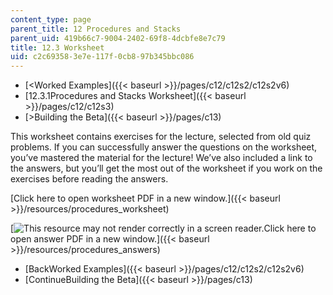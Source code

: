 ```yaml
---
content_type: page
parent_title: 12 Procedures and Stacks
parent_uid: 419b66c7-9004-2402-69f8-4dcbfe8e7c79
title: 12.3 Worksheet
uid: c2c69358-3e7e-117f-0cb8-97b345bbc086
---
```


*   [<Worked Examples]({{< baseurl >}}/pages/c12/c12s2/c12s2v6)
*   [12.3.1Procedures and Stacks Worksheet]({{< baseurl >}}/pages/c12/c12s3)
*   [\>Building the Beta]({{< baseurl >}}/pages/c13)

This worksheet contains exercises for the lecture, selected from old quiz problems. If you can successfully answer the questions on the worksheet, you’ve mastered the material for the lecture! We’ve also included a link to the answers, but you’ll get the most out of the worksheet if you work on the exercises before reading the answers.

[Click here to open worksheet PDF in a new window.]({{< baseurl >}}/resources/procedures_worksheet)

[![This resource may not render correctly in a screen reader.](/images/inacessible.gif)Click here to open answer PDF in a new window.]({{< baseurl >}}/resources/procedures_answers)

*   [BackWorked Examples]({{< baseurl >}}/pages/c12/c12s2/c12s2v6)
*   [ContinueBuilding the Beta]({{< baseurl >}}/pages/c13)